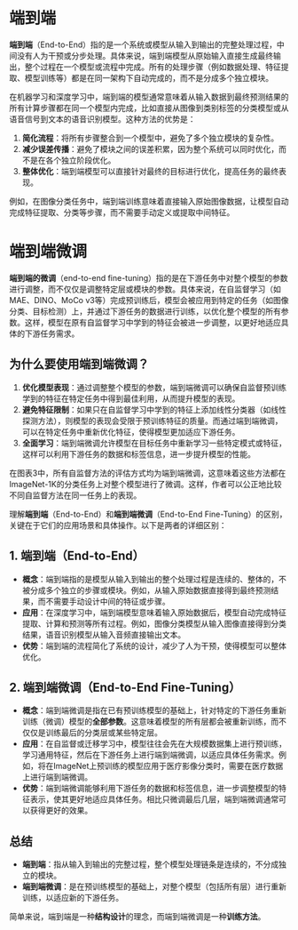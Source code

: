 # 端到端
**端到端**（End-to-End）指的是一个系统或模型从输入到输出的完整处理过程，中间没有人为干预或分步处理。具体来说，端到端模型从原始输入直接生成最终输出，整个过程在一个模型或流程中完成。所有的处理步骤（例如数据处理、特征提取、模型训练等）都是在同一架构下自动完成的，而不是分成多个独立模块。

在机器学习和深度学习中，端到端的模型通常意味着从输入数据到最终预测结果的所有计算步骤都在同一个模型内完成，比如直接从图像到类别标签的分类模型或从语音信号到文本的语音识别模型。这种方法的优势是：

1. **简化流程**：将所有步骤整合到一个模型中，避免了多个独立模块的复杂性。
2. **减少误差传播**：避免了模块之间的误差积累，因为整个系统可以同时优化，而不是在各个独立阶段优化。
3. **整体优化**：端到端模型可以直接针对最终的目标进行优化，提高任务的最终表现。

例如，在图像分类任务中，端到端训练意味着直接输入原始图像数据，让模型自动完成特征提取、分类等步骤，而不需要手动定义或提取中间特征。

# 端到端微调
**端到端的微调**（end-to-end fine-tuning）指的是在下游任务中对整个模型的参数进行调整，而不仅仅是调整特定层或模块的参数。具体来说，在自监督学习（如MAE、DINO、MoCo v3等）完成预训练后，模型会被应用到特定的任务（如图像分类、目标检测）上，并通过下游任务的数据进行训练，以优化整个模型的所有参数。这样，模型在原有自监督学习中学到的特征会被进一步调整，以更好地适应具体的下游任务需求。

## 为什么要使用端到端微调？
1. **优化模型表现**：通过调整整个模型的参数，端到端微调可以确保自监督预训练学到的特征在特定任务中得到最佳利用，从而提升模型的表现。
2. **避免特征限制**：如果只在自监督学习中学到的特征上添加线性分类器（如线性探测方法），则模型的表现会受限于预训练特征的质量。而通过端到端微调，可以在特定任务中重新优化特征，使得模型更加适应下游任务。
3. **全面学习**：端到端微调允许模型在目标任务中重新学习一些特定模式或特征，这样可以利用下游任务的数据和标签信息，进一步提升模型的性能。

在图表3中，所有自监督方法的评估方式均为端到端微调，这意味着这些方法都在ImageNet-1K的分类任务上对整个模型进行了微调。这样，作者可以公正地比较不同自监督方法在同一任务上的表现。

理解**端到端**（End-to-End）和**端到端微调**（End-to-End Fine-Tuning）的区别，关键在于它们的应用场景和具体操作。以下是两者的详细区别：

## 1. 端到端（End-to-End）
   - **概念**：端到端指的是模型从输入到输出的整个处理过程是连续的、整体的，不被分成多个独立的步骤或模块。例如，从输入原始数据直接得到最终预测结果，而不需要手动设计中间的特征或步骤。
   - **应用**：在深度学习中，端到端模型意味着输入原始数据后，模型自动完成特征提取、计算和预测等所有过程。例如，图像分类模型从输入图像直接得到分类结果，语音识别模型从输入音频直接输出文本。
   - **优势**：端到端的流程简化了系统的设计，减少了人为干预，使得模型可以整体优化。

## 2. 端到端微调（End-to-End Fine-Tuning）
   - **概念**：端到端微调是指在已有预训练模型的基础上，针对特定的下游任务重新训练（微调）模型的**全部参数**。这意味着模型的所有层都会被重新训练，而不仅仅是训练最后的分类层或某些特定层。
   - **应用**：在自监督或迁移学习中，模型往往会先在大规模数据集上进行预训练，学习通用特征，然后在下游任务上进行端到端微调，以适应具体任务需求。例如，将在ImageNet上预训练的模型应用于医疗影像分类时，需要在医疗数据上进行端到端微调。
   - **优势**：端到端微调能够利用下游任务的数据和标签信息，进一步调整模型的特征表示，使其更好地适应具体任务。相比只微调最后几层，端到端微调通常可以获得更好的效果。

## 总结
- **端到端**：指从输入到输出的完整过程，整个模型处理链条是连续的，不分成独立的模块。
- **端到端微调**：是在预训练模型的基础上，对整个模型（包括所有层）进行重新训练，以适应新的下游任务。

简单来说，端到端是一种**结构设计**的理念，而端到端微调是一种**训练方法**。
